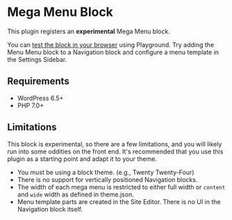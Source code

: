 # Mega Menu Block

This plugin registers an **experimental** Mega Menu block.

You can [test the block in your browser](https://playground.wordpress.net/?blueprint-url=https://raw.githubusercontent.com/bethdsoderberg/mega-menu-block/main/_playground/blueprint.json) using Playground. Try adding the Menu Menu block to a Navigation block and configure a menu template in the Settings Sidebar.

## Requirements

- WordPress 6.5+
- PHP 7.0+

## Limitations

This block is experimental, so there are a few limitations, and you will likely run into some oddities on the front end. It's recommended that you use this plugin as a starting point and adapt it to your theme.

- You must be using a block theme. (e.g., Twenty Twenty-Four)
- There is no support for vertically positioned Navigation blocks.
- The width of each mega menu is restricted to either full width or `content` and `wide` width as defined in theme.json.
- Menu template parts are created in the Site Editor. There is no UI in the Navigation block itself.
